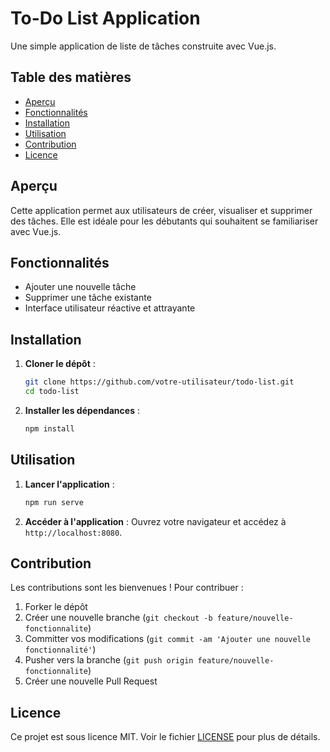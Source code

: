 
# To-Do List Application

Une simple application de liste de tâches construite avec Vue.js.

## Table des matières

- [Aperçu](#aperçu)
- [Fonctionnalités](#fonctionnalités)
- [Installation](#installation)
- [Utilisation](#utilisation)
- [Contribution](#contribution)
- [Licence](#licence)

## Aperçu

Cette application permet aux utilisateurs de créer, visualiser et supprimer des tâches. Elle est idéale pour les débutants qui souhaitent se familiariser avec Vue.js.

## Fonctionnalités

- Ajouter une nouvelle tâche
- Supprimer une tâche existante
- Interface utilisateur réactive et attrayante

## Installation

1. **Cloner le dépôt** :
   ```bash
   git clone https://github.com/votre-utilisateur/todo-list.git
   cd todo-list
   ```

2. **Installer les dépendances** :
   ```bash
   npm install
   ```

## Utilisation

1. **Lancer l'application** :
   ```bash
   npm run serve
   ```

2. **Accéder à l'application** :
   Ouvrez votre navigateur et accédez à `http://localhost:8080`.

## Contribution

Les contributions sont les bienvenues ! Pour contribuer :

1. Forker le dépôt
2. Créer une nouvelle branche (`git checkout -b feature/nouvelle-fonctionnalite`)
3. Committer vos modifications (`git commit -am 'Ajouter une nouvelle fonctionnalité'`)
4. Pusher vers la branche (`git push origin feature/nouvelle-fonctionnalite`)
5. Créer une nouvelle Pull Request

## Licence

Ce projet est sous licence MIT. Voir le fichier [LICENSE](LICENSE) pour plus de détails.
